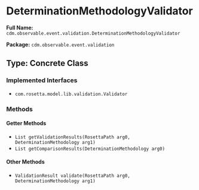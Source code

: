 # DeterminationMethodologyValidator

**Full Name:** `cdm.observable.event.validation.DeterminationMethodologyValidator`

**Package:** `cdm.observable.event.validation`

## Type: Concrete Class

### Implemented Interfaces

- `com.rosetta.model.lib.validation.Validator`

### Methods

#### Getter Methods

- `List getValidationResults(RosettaPath arg0, DeterminationMethodology arg1)`
- `List getComparisonResults(DeterminationMethodology arg0)`

#### Other Methods

- `ValidationResult validate(RosettaPath arg0, DeterminationMethodology arg1)`

